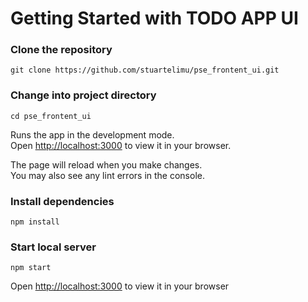 # Getting Started with TODO APP UI



### Clone the repository

```
git clone https://github.com/stuartelimu/pse_frontent_ui.git
```

### Change into project directory
```
cd pse_frontent_ui
```

Runs the app in the development mode.\
Open [http://localhost:3000](http://localhost:3000) to view it in your browser.

The page will reload when you make changes.\
You may also see any lint errors in the console.

### Install dependencies

```
npm install
```

### Start local server

```
npm start
```

Open [http://localhost:3000](http://localhost:3000) to view it in your browser


